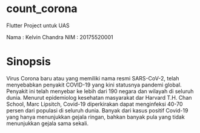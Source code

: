 # count_corona

Flutter Project untuk UAS

Nama : Kelvin Chandra
NIM  : 20175520001

# Sinopsis

Virus Corona baru atau yang memiliki nama resmi SARS-CoV-2, telah menyebabkan penyakit COVID-19 yang kini statusnya pandemi global. Penyakit ini telah menyebar ke lebih dari 190 negara dan wilayah di seluruh dunia. Menurut epidemiolog kesehatan masyarakat dar Harvard T.H. Chan School, Marc Lipsitch, Covid-19 diperkirakan dapat menginfeksi 40-70 persen dari populasi di seluruh dunia. Banyak dari kasus positif Covid-19 yang hanya menunjukkan gejala ringan, bahkan banyak pula yang tidak menunjukkan gejala sama sekali.
